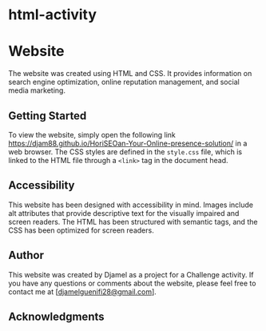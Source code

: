 # html-activity
# Website

The website was created using HTML and CSS. It provides information on search engine optimization, online reputation management, and social media marketing. 

## Getting Started

To view the website, simply open the following link  https://djam88.github.io/HoriSEOan-Your-Online-presence-solution/ in a web browser. The CSS styles are defined in the `style.css` file, which is linked to the HTML file through a `<link>` tag in the document head.

## Accessibility

This website has been designed with accessibility in mind. Images include alt attributes that provide descriptive text for the visually impaired and screen readers. The HTML has been structured with semantic tags, and the CSS has been optimized for screen readers.

## Author

This website was created by Djamel as a project for a Challenge activity. If you have any questions or comments about the website, please feel free to contact me at [djamelguenifi28@gmail.com].

## Acknowledgments

